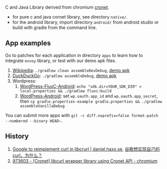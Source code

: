 C and Java Library derived from chromium [cronet](https://chromium.googlesource.com/chromium/src/+/master/components/cronet/).

* for pure c and java cornet library, see directory `native/`.
* for the android library, import directory `android/` from android studio or build with gradle from the command line.

## App examples

Go to patches for each application in directory `apps` to learn how to integrate `envoy` library, or test with our demo apk files.

1. [Wikipedia](https://github.com/wikimedia/apps-android-wikipedia): `./gradlew clean assembleDevDebug`, [demo apk](https://en.greatfire.org/demos/wikipedia-dev-debug.apk)
2. [DuckDuckGo](https://github.com/duckduckgo/Android): `./gradlew assembleDebug`, [demo apk](https://en.greatfire.org/demos/duckduckgo-5.41.0-debug.apk)
3. Wordpress:
   1. [WordPress-FluxC-Android](https://github.com/wordpress-mobile/WordPress-FluxC-Android): `echo "sdk.dir=YOUR_SDK_DIR" > local.properties && ./gradlew fluxc:build`
   2. [WordPress-Android](https://github.com/wordpress-mobile/WordPress-Android): set `wp.oauth.app_id` and `wp.oauth.app_secret`, then `cp gradle.properties-example gradle.properties && ./gradlew assembleVanillaDebug`

You can submit more apps with `git -c diff.noprefix=false format-patch --numbered --binary HEAD~`.

## History
1. [Google to reimplement curl in libcrurl | daniel.haxx.se](https://daniel.haxx.se/blog/2019/06/19/google-to-reimplement-curl-in-libcrurl/), [谷歌想实现自己的 curl，为什么？](https://www.oschina.net/news/107711/google-to-reimplement-curl-in-libcrurl)
2. [973603 - [Cronet] libcurl wrapper library using Cronet API - chromium](https://bugs.chromium.org/p/chromium/issues/detail?id=973603)

